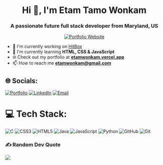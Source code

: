 <h1 align="center">Hi 👋, I'm Etam Tamo Wonkam</h1>
<h3 align="center">A passionate future full stack developer from Maryland, US</h3>

<p align="center">
  <a href="https://etamwonkam.vercel.app/" target="_blank">
    <img src="https://img.shields.io/badge/🌐_Portfolio-4F80FF?style=for-the-badge&logo=vercel&logoColor=white" alt="Portfolio Website"/>
  </a>
</p>

- 🔭 I'm currently working on [HitBox](https://github.com/etamowon/HitBox)
- 🌱 I'm currently learning **HTML, CSS & JavaScript**
- 🌐 Check out my portfolio at **[etamwonkam.vercel.app](https://etamwonkam.vercel.app/)**
- 📫 How to reach me **etamwonkam@gmail.com**

## 🌐 Socials:
[![Portfolio](https://img.shields.io/badge/Portfolio-4F80FF?style=for-the-badge&logo=vercel&logoColor=white)](https://etamwonkam.vercel.app/) [![LinkedIn](https://img.shields.io/badge/LinkedIn-%230077B5.svg?logo=linkedin&logoColor=white&style=for-the-badge)](https://linkedin.com/in/etamw) [![Email](https://img.shields.io/badge/Email-D14836?logo=gmail&logoColor=white&style=for-the-badge)](mailto:etamwonkam@gmail.com) 

# 💻 Tech Stack:
![C](https://img.shields.io/badge/c-%2300599C.svg?style=for-the-badge&logo=c&logoColor=white) ![CSS3](https://img.shields.io/badge/css3-%231572B6.svg?style=for-the-badge&logo=css3&logoColor=white) ![HTML5](https://img.shields.io/badge/html5-%23E34F26.svg?style=for-the-badge&logo=html5&logoColor=white) ![Java](https://img.shields.io/badge/java-%23ED8B00.svg?style=for-the-badge&logo=openjdk&logoColor=white) ![JavaScript](https://img.shields.io/badge/javascript-%23323330.svg?style=for-the-badge&logo=javascript&logoColor=%23F7DF1E) ![Python](https://img.shields.io/badge/python-3670A0?style=for-the-badge&logo=python&logoColor=ffdd54) ![GitHub](https://img.shields.io/badge/github-%23121011.svg?style=for-the-badge&logo=github&logoColor=white) ![Git](https://img.shields.io/badge/git-%23F05033.svg?style=for-the-badge&logo=git&logoColor=white)

### ✍️ Random Dev Quote
![](https://quotes-github-readme.vercel.app/api?type=horizontal&theme=radical)
